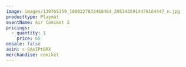 ```yaml
---
image: images/130765359_1800227833468464_3953435914478164447_n.jpg
producttype: Playmat
eventName: Air Comiket 2
pricings:
  - quantity: 1
    price: 65
onsale: false
asin: s-SAnIPtBRX
merchandise: comiket
---
```

